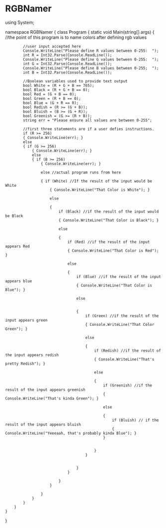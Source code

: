 # RGBNamer
using System;

namespace RGBNamer
{
    class Program
    {
        static void Main(string[] args)
        {
            //the point of this program is to name colors after defining rgb values

            //user input accepted here
            Console.WriteLine("Please define R values between 0-255:  ");
            int R = Int32.Parse(Console.ReadLine());
            Console.WriteLine("Please define G values between 0-255:  ");
            int G = Int32.Parse(Console.ReadLine());
            Console.WriteLine("Please define B values between 0-255;  ");
            int B = Int32.Parse(Console.ReadLine());
            
            //Boolean variables used to provide text output
            bool White = (R + G + B == 765);
            bool Black = (R + G + B == 0);
            bool Red = (G + B == 0);
            bool Green = (R + B == 0);
            bool Blue = (G + R == 0);
            bool Redish = (R >= (G + B));
            bool Bluish = (B >= (G + R));
            bool Greenish = (G >= (R + B));
            string err = "Please ensure all values are between 0-255";
           
            //first three statements are if a user defies instructions.
            if (R >= 256)
            { Console.WriteLine(err); }
            else
            { if (G >= 256)
                { Console.WriteLine(err); }
                else
                { if (B >= 256)
                    { Console.WriteLine(err); }
                    
                    else //actual program runs from here

                    { if (White) //If the result of the input would be White
                        { Console.WriteLine("That Color is White"); }

                        else

                        {
                            if (Black) //if the result of the input would be Black
                            { Console.WriteLine("That Color is Black"); }

                            else

                            {
                                if (Red) //if the result of the input appears Red  
                                { Console.WriteLine("That Color is Red"); }

                                else

                                {
                                    if (Blue) //if the result of the input appears blue
                                    { Console.WriteLine("That Color is Blue"); }

                                    else


                                    {
                                        if (Green) //if the result of the input appears green
                                        { Console.WriteLine("That Color Green"); }

                                        else

                                        {
                                            if (Redish) //if the result of the input appears redish
                                            { Console.WriteLine("That's pretty Redish"); }

                                            else

                                            {
                                                if (Greenish) //if the result of the input appears greenish
                                                { Console.WriteLine("That's kinda Green"); }

                                                else

                                                {
                                                    if (Bluish) // if the result of the input appears bluish
                                                    { Console.WriteLine("Yeeeaah, that's probably kinda Blue"); }
                                                }


                                            }
                                        }


                                    }
                                }

                            }
                        }

                    }
                }
            }
        }
    } 
}

